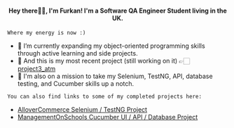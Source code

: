 <h4 align="center">
  Hey there👋🏻, I'm Furkan! I'm a Software QA Engineer Student living in the UK.
</h4>

`Where my energy is now :)`
- 🎉 I’m currently expanding my object-oriented programming skills through active learning and side projects.
- 🔭 And this is my most recent project (still working on it) 👉🏻 [project3_atm](https://github.com/de-furkan/project3_atm)
- 🚀 I'm also on a mission to take my Selenium, TestNG, API, database testing, and Cucumber skills up a notch.

`You can also find links to some of my completed projects here:`

- [AlloverCommerce Selenium / TestNG Project](https://github.com/de-furkan/TestNG-Project)
- [ManagementOnSchools Cucumber UI / API / Database Project](https://github.com/de-furkan/CucumberProject_SchoolManagement)
